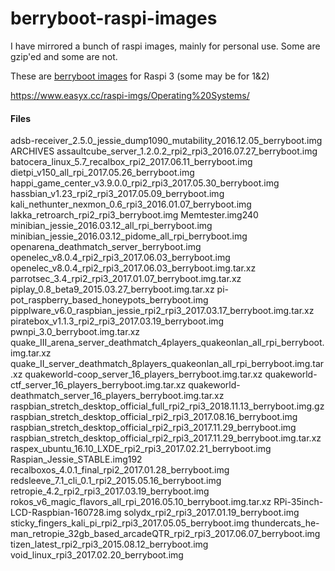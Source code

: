 # berryboot-raspi-images

I have mirrored a bunch of raspi images, mainly for personal use. Some are gzip'ed and some are not.

These are [berryboot images](https://berryterminal.com/doku.php/berryboot) for Raspi 3 (some may be for 1&2)

https://www.easyx.cc/raspi-imgs/Operating%20Systems/


#### Files

adsb-receiver_2.5.0_jessie_dump1090_mutability_2016.12.05_berryboot.img
ARCHIVES
assaultcube_server_1.2.0.2_rpi2_rpi3_2016.07.27_berryboot.img
batocera_linux_5.7_recalbox_rpi2_2017.06.11_berryboot.img
dietpi_v150_all_rpi_2017.05.26_berryboot.img
happi_game_center_v3.9.0.0_rpi2_rpi3_2017.05.30_berryboot.img
hassbian_v1.23_rpi2_rpi3_2017.05.09_berryboot.img
kali_nethunter_nexmon_0.6_rpi3_2016.01.07_berryboot.img
lakka_retroarch_rpi2_rpi3_berryboot.img
Memtester.img240
minibian_jessie_2016.03.12_all_rpi_berryboot.img
minibian_jessie_2016.03.12_pidome_all_rpi_berryboot.img
openarena_deathmatch_server_berryboot.img
openelec_v8.0.4_rpi2_rpi3_2017.06.03_berryboot.img
openelec_v8.0.4_rpi2_rpi3_2017.06.03_berryboot.img.tar.xz
parrotsec_3.4_rpi2_rpi3_2017.01.07_berryboot.img.tar.xz
piplay_0.8_beta9_2015.03.27_berryboot.img.tar.xz
pi-pot_raspberry_based_honeypots_berryboot.img
pipplware_v6.0_raspbian_jessie_rpi2_rpi3_2017.03.17_berryboot.img.tar.xz
piratebox_v1.1.3_rpi2_rpi3_2017.03.19_berryboot.img
pwnpi_3.0_berryboot.img.tar.xz
quake_III_arena_server_deathmatch_4players_quakeonlan_all_rpi_berryboot.img.tar.xz
quake_II_server_deathmatch_8players_quakeonlan_all_rpi_berryboot.img.tar.xz
quakeworld-coop_server_16_players_berryboot.img.tar.xz
quakeworld-ctf_server_16_players_berryboot.img.tar.xz
quakeworld-deathmatch_server_16_players_berryboot.img.tar.xz
raspbian_stretch_desktop_official_full_rpi2_rpi3_2018.11.13_berryboot.img.gz
raspbian_stretch_desktop_official_rpi2_rpi3_2017.08.16_berryboot.img
raspbian_stretch_desktop_official_rpi2_rpi3_2017.11.29_berryboot.img
raspbian_stretch_desktop_official_rpi2_rpi3_2017.11.29_berryboot.img.tar.xz
raspex_ubuntu_16.10_LXDE_rpi2_rpi3_2017.02.21_berryboot.img
Raspian_Jessie_STABLE.img192
recalboxos_4.0.1_final_rpi2_2017.01.28_berryboot.img
redsleeve_7.1_cli_0.1_rpi2_2015.05.16_berryboot.img
retropie_4.2_rpi2_rpi3_2017.03.19_berryboot.img
rokos_v6_magic_flavors_all_rpi_2016.05.10_berryboot.img.tar.xz
RPi-35inch-LCD-Raspbian-160728.img
solydx_rpi2_rpi3_2017.01.19_berryboot.img
sticky_fingers_kali_pi_rpi2_rpi3_2017.05.05_berryboot.img
thundercats_he-man_retropie_32gb_based_arcadeQTR_rpi2_rpi3_2017.06.07_berryboot.img
tizen_latest_rpi2_rpi3_2015.08.12_berryboot.img
void_linux_rpi3_2017.02.20_berryboot.img

